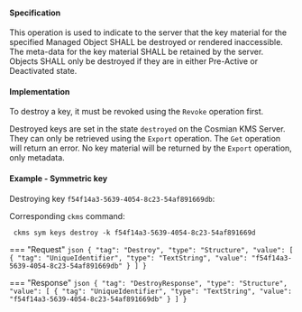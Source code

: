#### Specification

This operation is used to indicate to the server that the key material for the specified Managed Object SHALL be
destroyed or rendered inaccessible. The meta-data for the key material SHALL be retained by the server. Objects SHALL
only be destroyed if they are in either Pre-Active or Deactivated state.

#### Implementation

To destroy a key, it must be revoked using the `Revoke` operation first.

Destroyed keys are set in the state `destroyed` on the Cosmian KMS Server. They can only be retrieved using the
`Export` operation. The `Get` operation will return an error. No key material will be returned by the `Export`
operation, only metadata.

#### Example - Symmetric key

Destroying key `f54f14a3-5639-4054-8c23-54af891669db`:

Corresponding `ckms` command:
```shell
 ckms sym keys destroy -k f54f14a3-5639-4054-8c23-54af891669d
 ```

=== "Request"
    ```json
    {
      "tag": "Destroy",
      "type": "Structure",
      "value": [
        {
          "tag": "UniqueIdentifier",
          "type": "TextString",
          "value": "f54f14a3-5639-4054-8c23-54af891669db"
        }
      ]
    }  
    ```

=== "Response"
    ```json
    {
      "tag": "DestroyResponse",
      "type": "Structure",
      "value": [
        {
          "tag": "UniqueIdentifier",
          "type": "TextString",
          "value": "f54f14a3-5639-4054-8c23-54af891669db"
        }
      ]
    }  
    ```